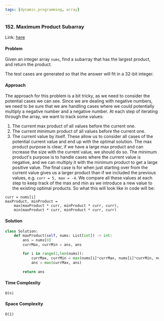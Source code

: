 ```yaml
---
tags: [dynamic_programming, array]
---
```


### 152. Maximum Product Subarray

Link: [here](https://leetcode.com/problems/maximum-product-subarray/description/)

#### Problem
Given an integer array `nums`, find a subarray that has the largest product, and return the product.

The test cases are generated so that the answer will fit in a 32-bit integer.

#### Approach
The approach for this problem is a bit tricky, as we need to consider the potential cases we can see. Since we are dealing with negative numbers, we need to be sure that we are handling cases where we could potentially multiply a negative number and a negative number.
At each step of iterating through the array, we want to track some values: 
1. The current max product of all values before the current one.
2. The current minimum product of all values before the current one.
3. The current value by itself.
These allow us to consider all cases of the potential current value and end up with the optimal solution. The max product purpose is clear, if we have a large max product and can increase the size with the current value, we should do so. The minimum product's purpose is to handle cases where the current value is negative, and we can multiply it with the minimum product to get a large positive value. The final case is for when just starting over from the current value gives us a larger product than if we included the previous values, e.g. `curr = 5, max = -4`.
We compare all these values at each step to keep track of the max and min as we introduce a new value to the existing optimal products. So what this will look like in code will be:
```
curr = nums[i]
maxProduct, minProduct = 
    max(maxProduct * curr, minProduct * curr, curr),
    min(maxProduct * curr, minProduct * curr, curr)

```

#### Solution
```python 
class Solution:
    def maxProduct(self, nums: List[int]) -> int:
        ans = nums[0]
        currMax, currMin = ans, ans

        for i in range(1,len(nums)):
            currMax, currMin = max(nums[i]*currMax, nums[i]*currMin, nums[i]), min(nums[i]*currMax, nums[i]*currMin, nums[i])
            ans = max(currMax, ans)
        
        return ans
```

#### Time Complexity
`O(n)`

#### Space Complexity
`O(1)`

